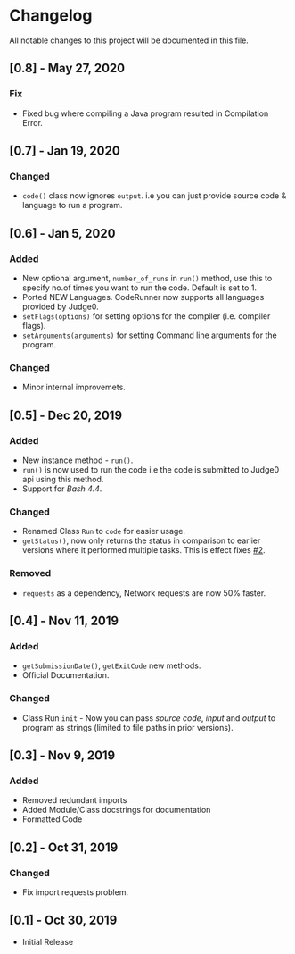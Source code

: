 # Changelog

All notable changes to this project will be documented in this file.

## [0.8] - May 27, 2020

### Fix
- Fixed bug where compiling a Java program resulted in Compilation Error.


## [0.7] - Jan 19, 2020

### Changed
- `code()` class now ignores `output`. i.e you can just provide source code & language to run a program.


## [0.6] - Jan 5, 2020

### Added

- New optional argument, `number_of_runs`  in `run()` method, use this to specify no.of times you want to run the code. Default is set to 1.
- Ported NEW Languages. CodeRunner now supports all languages provided by Judge0.
- `setFlags(options)` for setting options for the compiler (i.e. compiler flags).
- `setArguments(arguments)` for setting Command line arguments for the program.

### Changed
- Minor internal improvemets.


## [0.5] - Dec 20, 2019

### Added

- New instance method - `run()`.
- `run()` is now used to run the code i.e the code is submitted to Judge0 api using this method.
- Support for *Bash 4.4*.

### Changed
- Renamed Class `Run` to `code` for easier usage.
- `getStatus()`, now only returns the status in comparison to earlier versions where it performed multiple tasks.
This is effect fixes [#2](https://github.com/codeclassroom/CodeRunner/issues/2).

### Removed
 - `requests` as a dependency, Network requests are now 50% faster.


## [0.4] - Nov 11, 2019

### Added

- `getSubmissionDate()`, `getExitCode` new methods.
- Official Documentation.

### Changed

- Class Run `init` - Now you can pass _source code_, _input_ and _output_ to program as strings (limited to file paths in prior versions).


## [0.3] - Nov 9, 2019

### Added

- Removed redundant imports
- Added Module/Class docstrings for documentation
- Formatted Code


## [0.2] - Oct 31, 2019

### Changed

- Fix import requests problem.


## [0.1] - Oct 30, 2019
- Initial Release